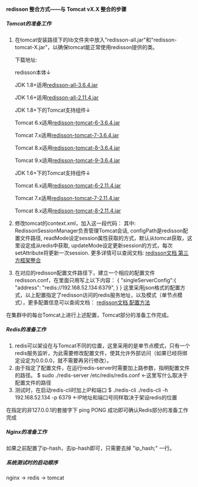 #### redisson 整合方式——与 Tomcat vX.X 整合的步骤

##### Tomcat的准备工作

1. 在tomcat安装路径下的lib文件夹中放入"redisson-all.jar"和"redisson-tomcat-X.jar"，以确保tomcat能正常使用redisson提供的类。
	
	下载地址:
	
	redisson本体↓
	
	JDK 1.8+适用[redisson-all-3.6.4.jar](https://repository.sonatype.org/service/local/artifact/maven/redirect?r=central-proxy&g=org.redisson&a=redisson-all&v=3.6.4&e=jar)
	
	JDK 1.6+适用[redisson-all-2.11.4.jar](https://repository.sonatype.org/service/local/artifact/maven/redirect?r=central-proxy&g=org.redisson&a=redisson-all&v=2.11.4&e=jar)
	
	JDK 1.8+下的Tomcat支持组件↓
	
	Tomcat 6.x适用[redisson-tomcat-6-3.6.4.jar](https://repository.sonatype.org/service/local/artifact/maven/redirect?r=central-proxy&g=org.redisson&a=redisson-tomcat-6&v=3.6.4&e=jar)
	
	Tomcat 7.x适用[redisson-tomcat-7-3.6.4.jar](https://repository.sonatype.org/service/local/artifact/maven/redirect?r=central-proxy&g=org.redisson&a=redisson-tomcat-7&v=3.6.4&e=jar)
	
	Tomcat 8.x适用[redisson-tomcat-8-3.6.4.jar](https://repository.sonatype.org/service/local/artifact/maven/redirect?r=central-proxy&g=org.redisson&a=redisson-tomcat-8&v=3.6.4&e=jar)
	
	Tomcat 9.x适用[redisson-tomcat-9-3.6.4.jar](https://repository.sonatype.org/service/local/artifact/maven/redirect?r=central-proxy&g=org.redisson&a=redisson-tomcat-9&v=3.6.4&e=jar)
	
	JDK 1.6+下的Tomcat支持组件↓
	
	Tomcat 6.x适用[redisson-tomcat-6-2.11.4.jar](https://repository.sonatype.org/service/local/artifact/maven/redirect?r=central-proxy&g=org.redisson&a=redisson-tomcat-6&v=2.11.4&e=jar)
	
	Tomcat 7.x适用[redisson-tomcat-7-2.11.4.jar](https://repository.sonatype.org/service/local/artifact/maven/redirect?r=central-proxy&g=org.redisson&a=redisson-tomcat-7&v=2.11.4&e=jar)
	
	Tomcat 8.x适用[redisson-tomcat-8-2.11.4.jar](https://repository.sonatype.org/service/local/artifact/maven/redirect?r=central-proxy&g=org.redisson&a=redisson-tomcat-8&v=2.11.4&e=jar)
	
	
2. 修改tomcat的context.xml，加入这一段代码：
	<Manager className="org.redisson.tomcat.RedissonSessionManager"
				configPath="${catalina.base}/conf/redisson.conf"
				readMode="REDIS"
				updateMode="DEFAULT" />
	其中:
	RedissonSessionManager负责管理Tomcat会话,
	configPath是redisson配置文件路径,
	readMode设定session属性获取的方式，默认从tomcat获取，这里设定成从redis中获取,
	updateMode设定更新session的方式，每次setAttribute将更新一次session.
	更多详情可以查阅文档:
	[redisson文档 第三方框架整合](https://github.com/redisson/redisson/wiki/14.-%E7%AC%AC%E4%B8%89%E6%96%B9%E6%A1%86%E6%9E%B6%E6%95%B4%E5%90%88)
	
3. 在对应的redisson配置文件路径下，建立一个相应的配置文件redisson.conf，在里面只用写上以下内容：
	{
	"singleServerConfig":{
		"address": "redis://192.168.52.134:6379",
		}
	}
	这里采用json格式的配置方式，以上配置指定了redisson访问的redis服务地址，以及模式（单节点模式），更多配置信息可以查阅文档：
	[redisson文档 配置方法](https://github.com/redisson/redisson/wiki/2.-%E9%85%8D%E7%BD%AE%E6%96%B9%E6%B3%95)

在集群中的每台Tomcat上进行上述配置，Tomcat部分的准备工作完成。

##### Redis的准备工作

1. redis可以架设在与Tomcat不同的位置，这里采用的是单节点模式，只有一个redis服务监听，为此需要修改配置文件，使其允许外部访问（如果已经将绑定设定为0.0.0.0，就不需要再另行修改）。
2. 由于指定了配置文件，在运行redis-server时需要加上路参数，指明配置文件的路径。
	$ sudo ./redis-server /etc/redis/redis.conf  ←这里写什么取决于配置文件的路径
3. 测试时，在启动redis-cli时加上IP和端口
	$ ./redis-cli ./redis-cli -h 192.168.52.134 -p 6379 ←IP地址和端口号同样取决于架设redis的位置

在指定的非127.0.0.1的套接字下 ping PONG 成功即可确认Redis部分的准备工作完成

##### Nginx的准备工作

如果之前配置了ip-hash，去ip-hash即可，只需要去掉 "ip_hash;" 一行。

##### 系统测试时的启动顺序

nginx -> redis -> tomcat
